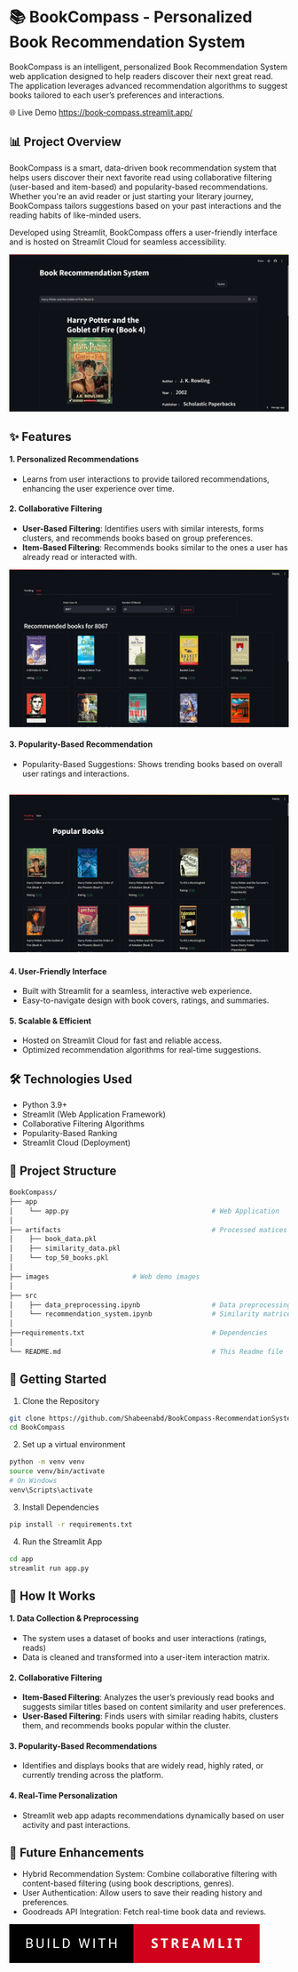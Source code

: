 # 📚 BookCompass - Personalized Book Recommendation System
BookCompass is an intelligent, personalized Book Recommendation System web application designed to help readers discover their next great read. The application leverages advanced recommendation algorithms to suggest books tailored to each user’s preferences and interactions.

🌐 Live Demo https://book-compass.streamlit.app/

## 📊 Project Overview
BookCompass is a smart, data-driven book recommendation system that helps users discover their next favorite read using collaborative filtering (user-based and item-based) and popularity-based recommendations. Whether you're an avid reader or just starting your literary journey, BookCompass tailors suggestions based on your past interactions and the reading habits of like-minded users.

Developed using Streamlit, BookCompass offers a user-friendly interface and is hosted on Streamlit Cloud for seamless accessibility.


![app](images/book1.png)



## ✨ Features
#### 1. Personalized Recommendations
- Learns from user interactions to provide tailored recommendations, enhancing the user experience over time.
#### 2. Collaborative Filtering
- **User-Based Filtering**: Identifies users with similar interests, forms clusters, and recommends books based on group preferences.
- **Item-Based Filtering**: Recommends books similar to the ones a user has already read or interacted with.

![user](images/user.png)
####
#### 3. Popularity-Based Recommendation
- Popularity-Based Suggestions: Shows trending books based on overall user ratings and interactions.

##
![popular](images/popular.png)
###

#### 4. User-Friendly Interface
- Built with Streamlit for a seamless, interactive web experience.
- Easy-to-navigate design with book covers, ratings, and summaries.
#### 5. Scalable & Efficient
- Hosted on Streamlit Cloud for fast and reliable access.
- Optimized recommendation algorithms for real-time suggestions.

## 🛠️ Technologies Used
- Python 3.9+
- Streamlit (Web Application Framework)
- Collaborative Filtering Algorithms
- Popularity-Based Ranking
- Streamlit Cloud (Deployment)



## 📂 Project Structure


```bash
BookCompass/ 
├── app
│    └── app.py                                    # Web Application
│   
├── artifacts                                      # Processed matices
│    ├── book_data.pkl
│    ├── similarity_data.pkl
│    └── top_50_books.pkl
│
├── images					   # Web demo images
│
├── src
│    ├── data_preprocessing.ipynb                  # Data preprocessing and feature engineering
│    └── recommendation_system.ipynb               # Similarity matrices
│
├──requirements.txt                                # Dependencies
│
└── README.md                                      # This Readme file
```

## 🚀 Getting Started
1. Clone the Repository
```bash
git clone https://github.com/Shabeenabd/BookCompass-RecommendationSystem.git
cd BookCompass
```
2. Set up a virtual environment
```bash
python -m venv venv
source venv/bin/activate
# On Windows
venv\Scripts\activate
```
3. Install Dependencies
```bash
pip install -r requirements.txt
```
4. Run the Streamlit App
```bash
cd app
streamlit run app.py
```


## 🧠 How It Works
#### 1. Data Collection & Preprocessing
- The system uses a dataset of books and user interactions (ratings, reads)
- Data is cleaned and transformed into a user-item interaction matrix.
#### 2. Collaborative Filtering
- **Item-Based Filtering**: Analyzes the user’s previously read books and suggests similar titles based on content similarity and user preferences.
- **User-Based Filtering**: Finds users with similar reading habits, clusters them, and recommends books popular within the cluster.
#### 3. Popularity-Based Recommendations 
- Identifies and displays books that are widely read, highly rated, or currently trending across the platform.
#### 4. Real-Time Personalization
- Streamlit web app adapts recommendations dynamically based on user activity and past interactions.
## 🎯 Future Enhancements
- Hybrid Recommendation System: Combine collaborative filtering with content-based filtering (using book descriptions, genres).
- User Authentication: Allow users to save their reading history and preferences.
- Goodreads API Integration: Fetch real-time book data and reviews.

![logo](images/build-with-streamlit.svg)
